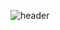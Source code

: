 ![header](https://capsule-render.vercel.app/api?type=Rect&color=black&height=200&section=header&text=profile%20render&fontSize=90)
### 

<!--
**Imseesea/Imseesea** is a ✨ _special_ ✨ repository because its `README.md` (this file) appears on your GitHub profile.

Here are some ideas to get you started:

- 🔭 I’m currently working on ...
- 🌱 I’m currently learning ...
- 👯 I’m looking to collaborate on ...
- 🤔 I’m looking for help with ...
- 💬 Ask me about ...
- 📫 How to reach me: ...
- 😄 Pronouns: ...
- ⚡ Fun fact: ...
-->
